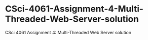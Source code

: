 # CSci-4061-Assignment-4-Multi-Threaded-Web-Server-solution
CSci 4061 Assignment 4: Multi-Threaded Web Server solution
